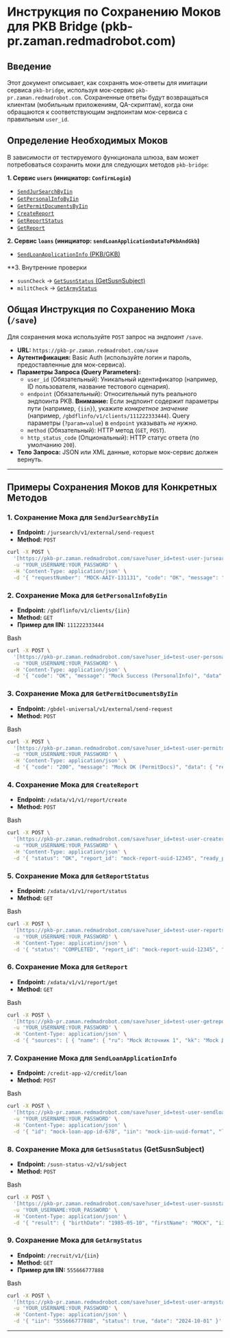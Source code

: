
# Инструкция по Сохранению Моков для PKB Bridge (pkb-pr.zaman.redmadrobot.com)

## Введение

Этот документ описывает, как сохранять мок-ответы для имитации сервиса `pkb-bridge`, используя мок-сервис `pkb-pr.zaman.redmadrobot.com`. Сохраненные ответы будут возвращаться клиентам (мобильным приложениям, QA-скриптам), когда они обращаются к соответствующим эндпоинтам мок-сервиса с правильным `user_id`.

## Определение Необходимых Моков

В зависимости от тестируемого функционала шлюза, вам может потребоваться сохранить моки для следующих методов `pkb-bridge`:

**1. Сервис `users` (инициатор: `ConfirmLogin`)**
   * [`SendJurSearchByIin`](#save-sendjursearchbyiin)
   * [`GetPersonalInfoByIin`](#save-getpersonalinfobyiin)
   * [`GetPermitDocumentsByIin`](#save-getpermitdocumentsbyiin)
   * [`CreateReport`](#save-createreport)
   * [`GetReportStatus`](#save-getreportstatus)
   * [`GetReport`](#save-getreport)

**2. Сервис `loans` (инициатор: `sendLoanApplicationDataToPkbAndGkb`)**
   * [`SendLoanApplicationInfo` (PKB/GKB)](#save-sendloanapplicationinfo)

**3. Внутренние проверки
   * `susnCheck` -> [`GetSusnStatus` (GetSusnSubject)](#save-getsusnstatus)
   * `militCheck` -> [`GetArmyStatus`](#save-getarmystatus)

## Общая Инструкция по Сохранению Мока (`/save`)

Для сохранения мока используйте `POST` запрос на эндпоинт `/save`.

* **URL:** `https://pkb-pr.zaman.redmadrobot.com/save`
* **Аутентификация:** Basic Auth (используйте логин и пароль, предоставленные для мок-сервиса).
* **Параметры Запроса (Query Parameters):**
    * `user_id` (Обязательный): Уникальный идентификатор (например, ID пользователя, название тестового сценария).
    * `endpoint` (Обязательный): Относительный путь реального эндпоинта PKB. **Внимание:** Если эндпоинт содержит параметры пути (например, `{iin}`), укажите *конкретное значение* (например, `/gbdflinfo/v1/clients/111222333444`). Query параметры (`?param=value`) в `endpoint` указывать *не нужно*.
    * `method` (Обязательный): HTTP метод (`GET`, `POST`).
    * `http_status_code` (Опциональный): HTTP статус ответа (по умолчанию `200`).
* **Тело Запроса:** JSON или XML данные, которые мок-сервис должен вернуть.

---

## Примеры Сохранения Моков для Конкретных Методов

### <a name="save-sendjursearchbyiin"></a>1. Сохранение Мока для `SendJurSearchByIin`

* **Endpoint:** `/jursearch/v1/external/send-request`
* **Method:** `POST`

```bash
curl -X POST \
  '[https://pkb-pr.zaman.redmadrobot.com/save?user_id=test-user-jursearch&endpoint=/jursearch/v1/external/send-request&method=POST&http_status_code=200](https://pkb-pr.zaman.redmadrobot.com/save?user_id=test-user-jursearch&endpoint=/jursearch/v1/external/send-request&method=POST&http_status_code=200)' \
  -u 'YOUR_USERNAME:YOUR_PASSWORD' \
  -H 'Content-Type: application/json' \
  -d '{ "requestNumber": "MOCK-AAIY-131131", "code": "OK", "message": "Mock Success (JurSearch)", "data": { "binIin": "050101500090", "name": "Mock ИП Қуанышұлы", "oked": { "code": "96090", "name": "Mock Предоставление прочих услуг" }, "krp": { "code": "105", "name": "Mock Малые предприятия" }, "kse": { "code": "1122", "name": "Mock Самостоятельно занятые" }, "katoCode": "434035100", "katoId": "260483", "katoAddress": "Mock Address", "fio": "Mock ФИО", "ip": "true", "krpBf": { "code": "105", "name": "Mock Малые предприятия" } } }'
````

### <a name="save-getpersonalinfobyiin"></a>2. Сохранение Мока для `GetPersonalInfoByIin`

- **Endpoint:** `/gbdflinfo/v1/clients/{iin}`
- **Method:** `GET`
- **Пример для IIN:** `111222333444`

Bash

```bash
curl -X POST \
  '[https://pkb-pr.zaman.redmadrobot.com/save?user_id=test-user-personalinfo&endpoint=/gbdflinfo/v1/clients/111222333444&method=GET&http_status_code=200](https://pkb-pr.zaman.redmadrobot.com/save?user_id=test-user-personalinfo&endpoint=/gbdflinfo/v1/clients/111222333444&method=GET&http_status_code=200)' \
  -u 'YOUR_USERNAME:YOUR_PASSWORD' \
  -H 'Content-Type: application/json' \
  -d '{ "code": "OK", "message": "Mock Success (PersonalInfo)", "data": { "request_id": "mock-17060", "status_code": "VALID", "person_data": { "iin": "111222333444", "surname": "MOCK_SURNAME", "name": "MOCK_NAME", "patronymic": "MOCK_PATRONYMIC", "dob": "1990-01-01", "gender": { "code": "1", "name_kz": "Ер", "name_ru": "Мужской" }, "nationality": { "code": "005", "name_kz": "ҚАЗАҚ", "name_ru": "КАЗАХ" } }, "person_photo_data": { "response": { "responseData": { "data": { "message_result": { "code": "00000", "name_ru": "Сообщение успешно обработано" } } } } } } }'
```

### <a name="save-getpermitdocumentsbyiin"></a>3. Сохранение Мока для `GetPermitDocumentsByIin`

- **Endpoint:** `/gbdel-universal/v1/external/send-request`
- **Method:** `POST`

Bash

```bash
curl -X POST \
  '[https://pkb-pr.zaman.redmadrobot.com/save?user_id=test-user-permitdocs&endpoint=/gbdel-universal/v1/external/send-request&method=POST&http_status_code=200](https://pkb-pr.zaman.redmadrobot.com/save?user_id=test-user-permitdocs&endpoint=/gbdel-universal/v1/external/send-request&method=POST&http_status_code=200)' \
  -u 'YOUR_USERNAME:YOUR_PASSWORD' \
  -H 'Content-Type: application/json' \
  -d '{ "code": "200", "message": "Mock OK (PermitDocs)", "data": { "response": { "responseData": { "data": { "reqNum": "MOCK-IHEI-805067", "licenses": { "taxpayerLicense": [ { "globalUniqueNumber": "MOCK-R16000289", "activityType": { "code": "33", "nameRu": "Mock Разрешение на радиочастоты" }, "licensiar": { "code": "D1", "nameRu": "Mock Комитет телекоммуникаций" }, "validityStartDate": "2020-01-01T10:00:00", "validityEndDate": "2025-01-01T10:00:00", "documentId": "mock-doc-id-123" } ] }, "request": { "iinBin": "sender_iin", "pageIndex": "1", "pageSize": "10" }, "systemInfo": { "messageId": "mock-msg-id", "responseCode": "00000" } } } } } }'
```

### <a name="save-createreport"></a>4. Сохранение Мока для `CreateReport`

- **Endpoint:** `/xdata/v1/v1/report/create`
- **Method:** `POST`

Bash

```bash
curl -X POST \
  '[https://pkb-pr.zaman.redmadrobot.com/save?user_id=test-user-createreport&endpoint=/xdata/v1/v1/report/create&method=POST&http_status_code=200](https://pkb-pr.zaman.redmadrobot.com/save?user_id=test-user-createreport&endpoint=/xdata/v1/v1/report/create&method=POST&http_status_code=200)' \
  -u 'YOUR_USERNAME:YOUR_PASSWORD' \
  -H 'Content-Type: application/json' \
  -d '{ "status": "OK", "report_id": "mock-report-uuid-12345", "ready_percentage": 0 }'
```

### <a name="save-getreportstatus"></a>5. Сохранение Мока для `GetReportStatus`

- **Endpoint:** `/xdata/v1/v1/report/status`
- **Method:** `GET`

Bash

```bash
curl -X POST \
  '[https://pkb-pr.zaman.redmadrobot.com/save?user_id=test-user-reportstatus&endpoint=/xdata/v1/v1/report/status&method=GET&http_status_code=200](https://pkb-pr.zaman.redmadrobot.com/save?user_id=test-user-reportstatus&endpoint=/xdata/v1/v1/report/status&method=GET&http_status_code=200)' \
  -u 'YOUR_USERNAME:YOUR_PASSWORD' \
  -H 'Content-Type: application/json' \
  -d '{ "status": "COMPLETED", "report_id": "mock-report-uuid-12345", "ready_percentage": 100 }'
```

### <a name="save-getreport"></a>6. Сохранение Мока для `GetReport`

- **Endpoint:** `/xdata/v1/v1/report/get`
- **Method:** `GET`

Bash

```bash
curl -X POST \
  '[https://pkb-pr.zaman.redmadrobot.com/save?user_id=test-user-getreport&endpoint=/xdata/v1/v1/report/get&method=GET&http_status_code=200](https://pkb-pr.zaman.redmadrobot.com/save?user_id=test-user-getreport&endpoint=/xdata/v1/v1/report/get&method=GET&http_status_code=200)' \
  -u 'YOUR_USERNAME:YOUR_PASSWORD' \
  -H 'Content-Type: application/json' \
  -d '{ "sources": [ { "name": { "ru": "Mock Источник 1", "kk": "Mock Дереккөз 1" }, "status": 1, "code": "MOCK01", "url": "[http://mock.url](http://mock.url)", "date_updated": "2025-01-01T12:00:00Z", "date_actual": "2025-01-01T12:00:00Z", "infos": [ { "ru": [ { "title": "Mock Title", "value": "Mock Value" } ] } ] } ], "reportID": "mock-report-uuid-12345" }'
```

### <a name="save-sendloanapplicationinfo"></a>7. Сохранение Мока для `SendLoanApplicationInfo`

- **Endpoint:** `/credit-app-v2/credit/loan`
- **Method:** `POST`

Bash

```bash
curl -X POST \
  '[https://pkb-pr.zaman.redmadrobot.com/save?user_id=test-user-sendloaninfo&endpoint=/credit-app-v2/credit/loan&method=POST&http_status_code=200](https://pkb-pr.zaman.redmadrobot.com/save?user_id=test-user-sendloaninfo&endpoint=/credit-app-v2/credit/loan&method=POST&http_status_code=200)' \
  -u 'YOUR_USERNAME:YOUR_PASSWORD' \
  -H 'Content-Type: application/json' \
  -d '{ "id": "mock-loan-app-id-678", "iin": "mock-iin-uuid-format", "loan_app_date": "2025-04-08 01:00:00+05", "loan_app_date_unix": 1744000800, "current_date": "2025-04-08 01:00:00+05", "current_date_unix": 1744000800 }'
```

### <a name="save-getsusnstatus"></a>8. Сохранение Мока для `GetSusnStatus` (GetSusnSubject)

- **Endpoint:** `/susn-status-v2/v1/subject`
- **Method:** `POST`

Bash

```bash
curl -X POST \
  '[https://pkb-pr.zaman.redmadrobot.com/save?user_id=test-user-susnstatus&endpoint=/susn-status-v2/v1/subject&method=POST&http_status_code=200](https://pkb-pr.zaman.redmadrobot.com/save?user_id=test-user-susnstatus&endpoint=/susn-status-v2/v1/subject&method=POST&http_status_code=200)' \
  -u 'YOUR_USERNAME:YOUR_PASSWORD' \
  -H 'Content-Type: application/json' \
  -d '{ "result": { "birthDate": "1985-05-10", "firstName": "MOCK", "iin": "sender_iin", "secondName": "MOCK", "surname": "MOCK", "signature": { "signatureValue": "mock_signature" }, "status": [ { "statusCode": 1, "statusNameRu": "Mock Статус Активен", "statusDstart": "2020-01-01", "statusDend": "2025-12-31" } ] } }'
```

### <a name="save-getarmystatus"></a>9. Сохранение Мока для `GetArmyStatus`

- **Endpoint:** `/recruit/v1/{iin}`
- **Method:** `GET`
- **Пример для IIN:** `555666777888`

Bash

```bash
curl -X POST \
  '[https://pkb-pr.zaman.redmadrobot.com/save?user_id=test-user-armystatus&endpoint=/recruit/v1/555666777888&method=GET&http_status_code=200](https://pkb-pr.zaman.redmadrobot.com/save?user_id=test-user-armystatus&endpoint=/recruit/v1/555666777888&method=GET&http_status_code=200)' \
  -u 'YOUR_USERNAME:YOUR_PASSWORD' \
  -H 'Content-Type: application/json' \
  -d '{ "iin": "555666777888", "status": true, "date": "2024-10-01" }'
```

---
